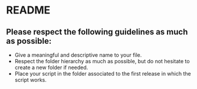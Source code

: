 # README

## Please respect the following guidelines as much as possible:

* Give a meaningful and descriptive name to your file.
* Respect the folder hierarchy as much as possible, but do not hesitate to create a new folder if needed.
* Place your script in the folder associated to the first release in which the script works.